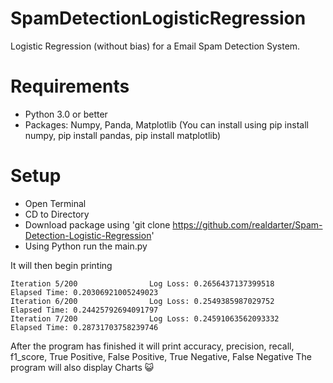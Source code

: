 # SpamDetectionLogisticRegression
Logistic Regression (without bias) for a Email Spam Detection System.

# Requirements
- Python 3.0 or better
- Packages: Numpy, Panda, Matplotlib (You can install using pip install numpy, pip install pandas, pip install matplotlib)

# Setup
- Open Terminal
- CD to Directory
- Download package using 'git clone https://github.com/realdarter/Spam-Detection-Logistic-Regression'
- Using Python run the main.py

It will then begin printing
```
Iteration 5/200                Log Loss: 0.2656437137399518             Elapsed Time: 0.20306921005249023
Iteration 6/200                Log Loss: 0.2549385987029752             Elapsed Time: 0.24425792694091797
Iteration 7/200                Log Loss: 0.24591063562093332            Elapsed Time: 0.28731703758239746
```
After the program has finished it will print accuracy, precision, recall, f1_score, True Positive, False Positive, True Negative, False Negative
The program will also display Charts 😺
